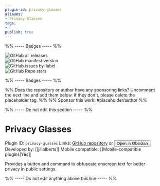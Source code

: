 ```yaml
---
plugin-id: privacy-glasses
aliases:
- Privacy Glasses
tags: 
- 
publish: true
---
```


%% ----- Badges ----- %%

![GitHub all releases](https://img.shields.io/github/downloads/jillalberts/privacy-glasses/total?color=573E7A&logo=github&style=for-the-badge)   
![GitHub manifest version](https://img.shields.io/github/manifest-json/v/jillalberts/privacy-glasses?color=573E7A&logo=github&style=for-the-badge)   
![GitHub issues by-label](https://img.shields.io/github/issues/jillalberts/privacy-glasses/help%20wanted?color=573E7A&logo=github&style=for-the-badge)   
![GitHub Repo stars](https://img.shields.io/github/stars/jillalberts/privacy-glasses?color=573E7A&logo=github&style=for-the-badge)

%% ----- Badges ----- %%

%% Does the repository or author have any sponsoring links? Uncomment the next line and add them below. If they don't, please delete the placeholder tag. %%
%% Sponsor this work: #placeholder/author %%

%% ----- Do not edit this section ----- %%

# Privacy Glasses

Plugin ID: `privacy-glasses`
Links: [GitHub repository](https://github.com/jillalberts/privacy-glasses) or [<button id=HH>Open in Obsidian</button>](obsidian://goto-plugin?id=privacy-glasses)
Developed by: [[jillalberts]]
Mobile compatible: [[Mobile-compatible plugins|Yes]]

Provides a button and command to obfuscate onscreen text for better privacy in public settings.

%% ----- Do not edit anything above this line ----- %% 
